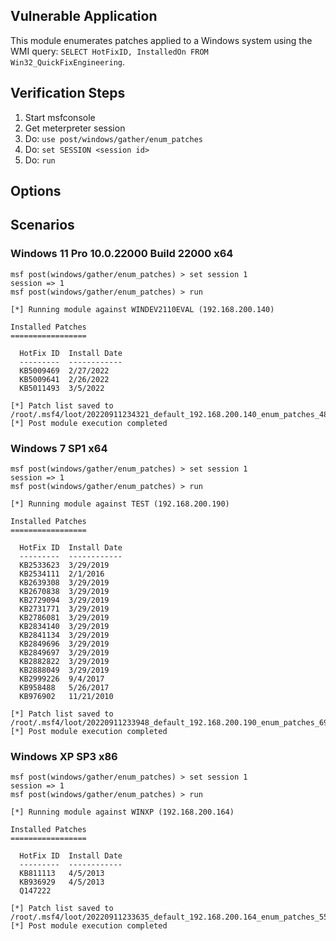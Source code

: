 ## Vulnerable Application

This module enumerates patches applied to a Windows system using the
WMI query: `SELECT HotFixID, InstalledOn FROM Win32_QuickFixEngineering`.


## Verification Steps

1. Start msfconsole
2. Get meterpreter session
3. Do: `use post/windows/gather/enum_patches`
4. Do: `set SESSION <session id>`
5. Do: `run`

## Options


## Scenarios

### Windows 11 Pro 10.0.22000 Build 22000 x64

```
msf post(windows/gather/enum_patches) > set session 1
session => 1
msf post(windows/gather/enum_patches) > run

[*] Running module against WINDEV2110EVAL (192.168.200.140)

Installed Patches
=================

  HotFix ID  Install Date
  ---------  ------------
  KB5009469  2/27/2022
  KB5009641  2/26/2022
  KB5011493  3/5/2022

[*] Patch list saved to /root/.msf4/loot/20220911234321_default_192.168.200.140_enum_patches_485106.txt
[*] Post module execution completed
```

### Windows 7 SP1 x64

```
msf post(windows/gather/enum_patches) > set session 1
session => 1
msf post(windows/gather/enum_patches) > run

[*] Running module against TEST (192.168.200.190)

Installed Patches
=================

  HotFix ID  Install Date
  ---------  ------------
  KB2533623  3/29/2019
  KB2534111  2/1/2016
  KB2639308  3/29/2019
  KB2670838  3/29/2019
  KB2729094  3/29/2019
  KB2731771  3/29/2019
  KB2786081  3/29/2019
  KB2834140  3/29/2019
  KB2841134  3/29/2019
  KB2849696  3/29/2019
  KB2849697  3/29/2019
  KB2882822  3/29/2019
  KB2888049  3/29/2019
  KB2999226  9/4/2017
  KB958488   5/26/2017
  KB976902   11/21/2010

[*] Patch list saved to /root/.msf4/loot/20220911233948_default_192.168.200.190_enum_patches_697182.txt
[*] Post module execution completed
```

### Windows XP SP3 x86

```
msf post(windows/gather/enum_patches) > set session 1
session => 1
msf post(windows/gather/enum_patches) > run

[*] Running module against WINXP (192.168.200.164)

Installed Patches
=================

  HotFix ID  Install Date
  ---------  ------------
  KB811113   4/5/2013
  KB936929   4/5/2013
  Q147222

[*] Patch list saved to /root/.msf4/loot/20220911233635_default_192.168.200.164_enum_patches_552914.txt
[*] Post module execution completed
```
